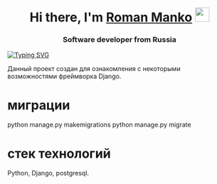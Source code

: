 <h1 align="center">Hi there, I'm <a href="" target="_blank">Roman Manko</a> 
<img src="https://github.com/blackcater/blackcater/raw/main/images/Hi.gif" height="32"/></h1>
<h3 align="center">Software developer from Russia </h3>

[![Typing SVG](https://readme-typing-svg.herokuapp.com?color=%2336BCF7&lines=Here+i+learning+how+to+make+web-server)](https://git.io/typing-svg)

Данный проект создан для ознакомления с некоторыми возможностями фреймворка Django.

# миграции
python manage.py makemigrations
python manage.py migrate

# стек технологий
Python, Django, postgresql.